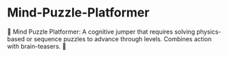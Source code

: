 # Mind-Puzzle-Platformer
🧩 Mind Puzzle Platformer: A cognitive jumper that requires solving physics-based or sequence puzzles to advance through levels. Combines action with brain-teasers. 🧠
